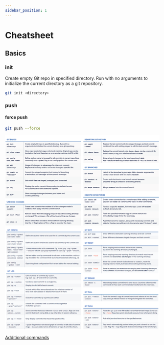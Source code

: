 ```yaml
---
sidebar_position: 1
---
```


# Cheatsheet

## Basics

### init

Create empty Git repo in specified directory. Run with no arguments to initialize the current directory as a git repository.

```bash
git init <directory>
```

### push

#### force push

```bash
git push --force
```

![Cheatsheet1](/img/cheatsheet1.png)
![Cheatsheet2](/img/cheatsheet2.png)

[Additional commands](https://www.atlassian.com/git/tutorials/atlassian-git-cheatsheet)
